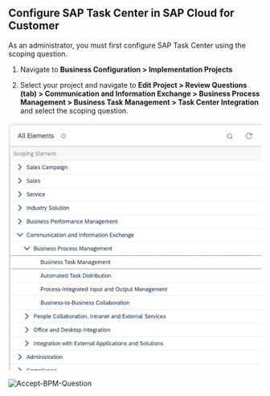 ## Configure SAP Task Center in SAP Cloud for Customer

As an administrator, you must first configure SAP Task Center using the scoping question.

1.  Navigate to **Business Configuration > Implementation Projects**

2.	Select your project and navigate to **Edit Project > Review Questions (tab) > Communication and Information Exchange >  Business Process Management > Business Task Management > Task Center Integration** and select the scoping question.


![Scoping-Question](images/slect-bpm-review-question-2.jpg)


![Accept-BPM-Question](images/ScopingTC.jpg)
